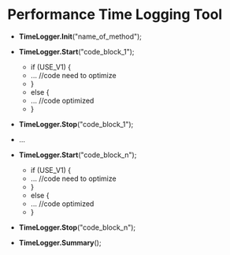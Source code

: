 # Performance Time Logging Tool
+ **TimeLogger.Init**("name_of_method");

+ **TimeLogger.Start**("code_block_1");
    + if (USE_V1) {
    + ... //code need to optimize
    + }
    + else {
    + ... //code optimized
    + }
+ **TimeLogger.Stop**("code_block_1");

+ ...

+ **TimeLogger.Start**("code_block_n");
    + if (USE_V1) {
    + ... //code need to optimize
    + }
    + else {
    + ... //code optimized
    + }
+ **TimeLogger.Stop**("code_block_n");

+ **TimeLogger.Summary**();